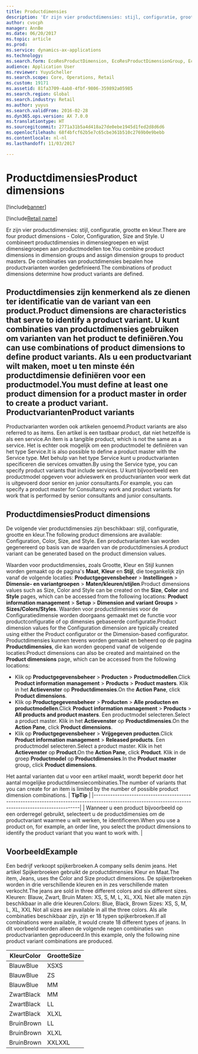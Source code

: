 ```yaml
---
title: Productdimensies
description: 'Er zijn vier productdimensies: stijl, configuratie, grootte en kleur. U combineert productdimensies in dimensiegroepen en wijst dimensiegroepen aan productmodellen toe. De combinaties van productdimensies bepalen hoe productvarianten worden gedefinieerd.'
author: cvocph
manager: AnnBe
ms.date: 06/20/2017
ms.topic: article
ms.prod: 
ms.service: dynamics-ax-applications
ms.technology: 
ms.search.form: EcoResProductDimension, EcoResProductDimensionGroup, EcoResProductMasterDimension, RetailEcoResColor, RetailEcoResSize, RetailEcoResStyle
audience: Application User
ms.reviewer: YuyuScheller
ms.search.scope: Core, Operations, Retail
ms.custom: 19171
ms.assetid: 81fa3709-4ab8-4fbf-9806-359892a05985
ms.search.region: Global
ms.search.industry: Retail
ms.author: yuyus
ms.search.validFrom: 2016-02-28
ms.dyn365.ops.version: AX 7.0.0
ms.translationtype: HT
ms.sourcegitcommit: 2771a31b5a4d418a27de0ebe1945d1fed2d8d6d6
ms.openlocfilehash: 68f4bfcf62b5e7c65cbe361b510c2769b0e9bebb
ms.contentlocale: nl-nl
ms.lasthandoff: 11/03/2017

---
```


# <a name="product-dimensions"></a><span data-ttu-id="57bc0-105">Productdimensies</span><span class="sxs-lookup"><span data-stu-id="57bc0-105">Product dimensions</span></span>

[!include[banner](../includes/banner.md)]

[!include[Retail name](../includes/retail-name.md)]


<span data-ttu-id="57bc0-106">Er zijn vier productdimensies: stijl, configuratie, grootte en kleur.</span><span class="sxs-lookup"><span data-stu-id="57bc0-106">There are four product dimensions -  Color, Configuration, Size and Style.</span></span> <span data-ttu-id="57bc0-107">U combineert productdimensies in dimensiegroepen en wijst dimensiegroepen aan productmodellen toe.</span><span class="sxs-lookup"><span data-stu-id="57bc0-107">You combine product dimensions in dimension groups and assign dimension groups to product masters.</span></span> <span data-ttu-id="57bc0-108">De combinaties van productdimensies bepalen hoe productvarianten worden gedefinieerd.</span><span class="sxs-lookup"><span data-stu-id="57bc0-108">The combinations of product dimensions determine how product variants are defined.</span></span>

<span data-ttu-id="57bc0-109">Productdimensies zijn kenmerkend als ze dienen ter identificatie van de variant van een product.</span><span class="sxs-lookup"><span data-stu-id="57bc0-109">Product dimensions are characteristics that serve to identify a product variant.</span></span> <span data-ttu-id="57bc0-110">U kunt combinaties van productdimensies gebruiken om varianten van het product te definiëren.</span><span class="sxs-lookup"><span data-stu-id="57bc0-110">You can use combinations of product dimensions to define product variants.</span></span> <span data-ttu-id="57bc0-111">Als u een productvariant wilt maken, moet u ten minste één productdimensie definiëren voor een productmodel.</span><span class="sxs-lookup"><span data-stu-id="57bc0-111">You must define at least one product dimension for a product master in order to create a product variant.</span></span>
<span data-ttu-id="57bc0-112">Productvarianten</span><span class="sxs-lookup"><span data-stu-id="57bc0-112">Product variants</span></span>
----------------

<span data-ttu-id="57bc0-113">Productvarianten worden ook artikelen genoemd.</span><span class="sxs-lookup"><span data-stu-id="57bc0-113">Product variants are also referred to as items.</span></span> <span data-ttu-id="57bc0-114">Een artikel is een tastbaar product, dat niet hetzelfde is als een service.</span><span class="sxs-lookup"><span data-stu-id="57bc0-114">An item is a tangible product, which is not the same as a service.</span></span> <span data-ttu-id="57bc0-115">Het is echter ook mogelijk om een productmodel te definiëren van het type Service.</span><span class="sxs-lookup"><span data-stu-id="57bc0-115">It is also possible to define a product master with the Service type.</span></span> <span data-ttu-id="57bc0-116">Met behulp van het type Service kunt u productvarianten specificeren die services omvatten.</span><span class="sxs-lookup"><span data-stu-id="57bc0-116">By using the Service type, you can specify product variants that include services.</span></span> <span data-ttu-id="57bc0-117">U kunt bijvoorbeeld een productmodel opgeven voor advieswerk en productvarianten voor werk dat is uitgevoerd door senior en junior consultants.</span><span class="sxs-lookup"><span data-stu-id="57bc0-117">For example, you can specify a product master for Consultancy work and product variants for work that is performed by senior consultants and junior consultants.</span></span>

## <a name="product-dimensions"></a><span data-ttu-id="57bc0-118">Productdimensies</span><span class="sxs-lookup"><span data-stu-id="57bc0-118">Product dimensions</span></span>
<span data-ttu-id="57bc0-119">De volgende vier productdimensies zijn beschikbaar: stijl, configuratie, grootte en kleur.</span><span class="sxs-lookup"><span data-stu-id="57bc0-119">The following product dimensions are available: Configuration, Color, Size, and Style.</span></span> <span data-ttu-id="57bc0-120">Een productvarianten kan worden gegenereerd op basis van de waarden van de productdimensies.</span><span class="sxs-lookup"><span data-stu-id="57bc0-120">A product variant can be generated based on the product dimension values.</span></span>

<span data-ttu-id="57bc0-121">Waarden voor productdimensies, zoals Grootte, Kleur en Stijl kunnen worden gemaakt op de pagina's **Maat**, **Kleur** en **Stijl**, die toegankelijk zijn vanaf de volgende locaties: **Productgegevensbeheer** &gt; **Instellingen** &gt; **Dimensie- en variantgroepen** &gt; **Maten/kleuren/stijlen**.</span><span class="sxs-lookup"><span data-stu-id="57bc0-121">Product dimensions values such as Size, Color and Style can be created on the **Size**, **Color** and **Style** pages, which can be accessed from the following locations: **Product information management** &gt; **Setup** &gt; **Dimension and variant Groups** &gt; **Sizes/Colors/Styles**.</span></span> <span data-ttu-id="57bc0-122">Waarden voor productdimensies voor de Configuratiedimensie worden doorgaans gemaakt met de functie voor productconfiguratie of op dimensies gebaseerde configuratie.</span><span class="sxs-lookup"><span data-stu-id="57bc0-122">Product dimension values for the Configuration dimension are typically created using either the Product configurator or the Dimension-based configurator.</span></span> <span data-ttu-id="57bc0-123">Productdimensies kunnen tevens worden gemaakt en beheerd op de pagina **Productdimensies**, die kan worden geopend vanaf de volgende locaties:</span><span class="sxs-lookup"><span data-stu-id="57bc0-123">Product dimensions can also be created and maintained on the **Product dimensions** page, which can be accessed from the following locations:</span></span>
-   <span data-ttu-id="57bc0-124">Klik op **Productgegevensbeheer** &gt; **Producten** &gt; **Productmodellen**.</span><span class="sxs-lookup"><span data-stu-id="57bc0-124">Click **Product information management** &gt; **Products** &gt; **Product masters**.</span></span> <span data-ttu-id="57bc0-125">Klik in het **Actievenster** op **Productdimensies**.</span><span class="sxs-lookup"><span data-stu-id="57bc0-125">On the **Action Pane**, click **Product dimensions**.</span></span>
-   <span data-ttu-id="57bc0-126">Klik op **Productgegevensbeheer** &gt; **Producten** &gt; **Alle producten en productmodellen**.</span><span class="sxs-lookup"><span data-stu-id="57bc0-126">Click **Product information management** &gt; **Products** &gt; **All products and product masters**.</span></span> <span data-ttu-id="57bc0-127">Een productmodel selecteren.</span><span class="sxs-lookup"><span data-stu-id="57bc0-127">Select a product master.</span></span> <span data-ttu-id="57bc0-128">Klik in het **Actievenster** op **Productdimensies**.</span><span class="sxs-lookup"><span data-stu-id="57bc0-128">On the **Action Pane**, click **Product dimensions**.</span></span>
-   <span data-ttu-id="57bc0-129">Klik op **Productgegevensbeheer** &gt; **Vrijgegeven producten**.</span><span class="sxs-lookup"><span data-stu-id="57bc0-129">Click **Product information management** &gt; **Released products**.</span></span> <span data-ttu-id="57bc0-130">Een productmodel selecteren.</span><span class="sxs-lookup"><span data-stu-id="57bc0-130">Select a product master.</span></span> <span data-ttu-id="57bc0-131">Klik in het **Actievenster** op **Product**.</span><span class="sxs-lookup"><span data-stu-id="57bc0-131">On the **Action Pane**, click **Product**.</span></span> <span data-ttu-id="57bc0-132">Klik in de groep **Productmodel** op **Productdimensies**.</span><span class="sxs-lookup"><span data-stu-id="57bc0-132">In the **Product master** group, click **Product dimensions**.</span></span>

<span data-ttu-id="57bc0-133">Het aantal varianten dat u voor een artikel maakt, wordt beperkt door het aantal mogelijke productdimensiecombinaties.</span><span class="sxs-lookup"><span data-stu-id="57bc0-133">The number of variants that you can create for an item is limited by the number of possible product dimension combinations.</span></span>
| <span data-ttu-id="57bc0-134">**Tip**</span><span class="sxs-lookup"><span data-stu-id="57bc0-134">**Tip**</span></span>                                                                                                                                              |
|------------------------------------------------------------------------------------------------------------------------------------------------------|
| <span data-ttu-id="57bc0-135">Wanneer u een product bijvoorbeeld op een orderregel gebruikt, selecteert u de productdimensies om de productvariant waarmee u wilt werken, te identificeren.</span><span class="sxs-lookup"><span data-stu-id="57bc0-135">When you use a product on, for example, an order line, you select the product dimensions to identify the product variant that you want to work with.</span></span> |

## <a name="example"></a><span data-ttu-id="57bc0-136">Voorbeeld</span><span class="sxs-lookup"><span data-stu-id="57bc0-136">Example</span></span>
<span data-ttu-id="57bc0-137">Een bedrijf verkoopt spijkerbroeken.</span><span class="sxs-lookup"><span data-stu-id="57bc0-137">A company sells denim jeans.</span></span> <span data-ttu-id="57bc0-138">Het artikel Spijkerbroeken gebruikt de productdimensies Kleur en Maat.</span><span class="sxs-lookup"><span data-stu-id="57bc0-138">The item, Jeans, uses the Color and Size product dimensions.</span></span> <span data-ttu-id="57bc0-139">De spijkerbroeken worden in drie verschillende kleuren en in zes verschillende maten verkocht.</span><span class="sxs-lookup"><span data-stu-id="57bc0-139">The jeans are sold in three different colors and six different sizes.</span></span> <span data-ttu-id="57bc0-140">Kleuren: Blauw, Zwart, Bruin Maten: XS, S, M, L, XL, XXL Niet alle maten zijn beschikbaar in alle drie kleuren.</span><span class="sxs-lookup"><span data-stu-id="57bc0-140">Colors: Blue, Black, Brown Sizes: XS, S, M, L, XL, XXL Not all sizes are available in all the three colors.</span></span> <span data-ttu-id="57bc0-141">Als alle combinaties beschikbaar zijn, zijn er 18 typen spijkerbroeken.</span><span class="sxs-lookup"><span data-stu-id="57bc0-141">If all combinations were available, it would create 18 different types of jeans.</span></span> <span data-ttu-id="57bc0-142">In dit voorbeeld worden alleen de volgende negen combinaties van productvarianten geproduceerd.</span><span class="sxs-lookup"><span data-stu-id="57bc0-142">In this example, only the following nine product variant combinations are produced.</span></span>

| <span data-ttu-id="57bc0-143">Kleur</span><span class="sxs-lookup"><span data-stu-id="57bc0-143">Color</span></span> | <span data-ttu-id="57bc0-144">Grootte</span><span class="sxs-lookup"><span data-stu-id="57bc0-144">Size</span></span> |
|-------|------|
| <span data-ttu-id="57bc0-145">Blauw</span><span class="sxs-lookup"><span data-stu-id="57bc0-145">Blue</span></span>  | <span data-ttu-id="57bc0-146">XS</span><span class="sxs-lookup"><span data-stu-id="57bc0-146">XS</span></span>   |
| <span data-ttu-id="57bc0-147">Blauw</span><span class="sxs-lookup"><span data-stu-id="57bc0-147">Blue</span></span>  | <span data-ttu-id="57bc0-148">Z</span><span class="sxs-lookup"><span data-stu-id="57bc0-148">S</span></span>    |
| <span data-ttu-id="57bc0-149">Blauw</span><span class="sxs-lookup"><span data-stu-id="57bc0-149">Blue</span></span>  | <span data-ttu-id="57bc0-150">M</span><span class="sxs-lookup"><span data-stu-id="57bc0-150">M</span></span>    |
| <span data-ttu-id="57bc0-151">Zwart</span><span class="sxs-lookup"><span data-stu-id="57bc0-151">Black</span></span> | <span data-ttu-id="57bc0-152">M</span><span class="sxs-lookup"><span data-stu-id="57bc0-152">M</span></span>    |
| <span data-ttu-id="57bc0-153">Zwart</span><span class="sxs-lookup"><span data-stu-id="57bc0-153">Black</span></span> | <span data-ttu-id="57bc0-154">L</span><span class="sxs-lookup"><span data-stu-id="57bc0-154">L</span></span>    |
| <span data-ttu-id="57bc0-155">Zwart</span><span class="sxs-lookup"><span data-stu-id="57bc0-155">Black</span></span> | <span data-ttu-id="57bc0-156">XL</span><span class="sxs-lookup"><span data-stu-id="57bc0-156">XL</span></span>   |
| <span data-ttu-id="57bc0-157">Bruin</span><span class="sxs-lookup"><span data-stu-id="57bc0-157">Brown</span></span> | <span data-ttu-id="57bc0-158">L</span><span class="sxs-lookup"><span data-stu-id="57bc0-158">L</span></span>    |
| <span data-ttu-id="57bc0-159">Bruin</span><span class="sxs-lookup"><span data-stu-id="57bc0-159">Brown</span></span> | <span data-ttu-id="57bc0-160">XL</span><span class="sxs-lookup"><span data-stu-id="57bc0-160">XL</span></span>   |
| <span data-ttu-id="57bc0-161">Bruin</span><span class="sxs-lookup"><span data-stu-id="57bc0-161">Brown</span></span> | <span data-ttu-id="57bc0-162">XXL</span><span class="sxs-lookup"><span data-stu-id="57bc0-162">XXL</span></span>  |






